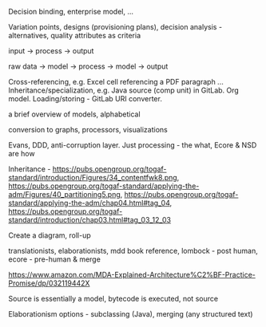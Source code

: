 Decision binding, enterprise model, ...

Variation points, designs (provisioning plans), decision analysis - alternatives, quality attributes as criteria


input -> process -> output

raw data -> model -> process -> model -> output

Cross-referencing, e.g. Excel cell referencing  a PDF paragraph ...
Inheritance/specialization, e.g. Java source (comp unit) in GitLab. Org model.
Loading/storing - GitLab URI converter.

a brief overview of models, alphabetical

conversion to graphs, processors, visualizations

Evans, DDD, anti-corruption layer. Just processing - the what, Ecore & NSD are how



Inheritance - https://pubs.opengroup.org/togaf-standard/introduction/Figures/34_contentfwk8.png, https://pubs.opengroup.org/togaf-standard/applying-the-adm/Figures/40_partitioning5.png, 
https://pubs.opengroup.org/togaf-standard/applying-the-adm/chap04.html#tag_04,
https://pubs.opengroup.org/togaf-standard/introduction/chap03.html#tag_03_12_03

Create a diagram, roll-up

translationists, elaborationists, mdd book reference, lombock - post human, ecore - pre-human & merge

https://www.amazon.com/MDA-Explained-Architecture%C2%BF-Practice-Promise/dp/032119442X

Source is essentially a model, bytecode is executed, not source

Elaborationism options - subclassing (Java), merging (any structured text)